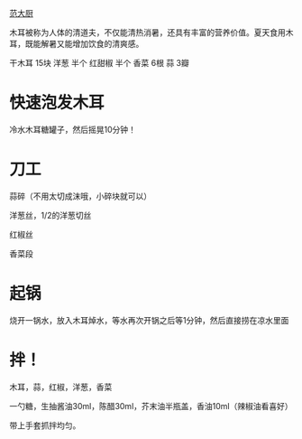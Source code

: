 [范大厨](https://www.bilibili.com/video/BV1Jm4y1v7Um/?vd_source=386bdb94ff2a430f8d22a6de9755030c)

木耳被称为人体的清道夫，不仅能清热消暑，还具有丰富的营养价值。夏天食用木耳，既能解暑又能增加饮食的清爽感。

干木耳 15块
洋葱   半个
红甜椒  半个
香菜  6根
蒜    3瓣

# 快速泡发木耳

冷水木耳糖罐子，然后摇晃10分钟！

# 刀工

蒜碎（不用太切成沫哦，小碎块就可以）

洋葱丝，1/2的洋葱切丝

红椒丝

香菜段

# 起锅

烧开一锅水，放入木耳焯水，等水再次开锅之后等1分钟，然后直接捞在凉水里面

# 拌！

木耳，蒜，红椒，洋葱，香菜

一勺糖，生抽酱油30ml，陈醋30ml，芥末油半瓶盖，香油10ml（辣椒油看喜好）

带上手套抓拌均匀。


